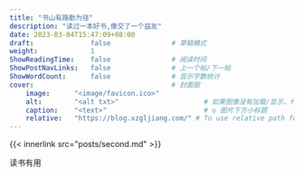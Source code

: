 ```yaml
---
title: "书山有路勤为径"
description: "读过一本好书,像交了一个益友"
date: 2023-03-04T15:47:09+08:00
draft:              false               # 草稿模式
weight:             1
ShowReadingTime:    false               # 阅读时间
ShowPostNavLinks:   false               # 上一个帖/下一帖
ShowWordCount:      false               # 显示字数统计
cover:                                  # 封面图
    image:      "<image/favicon.ico>"       
    alt:        "<alt txt>"                     # 如果图像没有加载/显示，代替显示文本
    caption:    "<text>"                        # ◎ 图片下方小标题
    relative:   "https://blog.xzgljiang.com/" # To use relative path for cover image, used in hugo Page-bundles
---
```


{{< innerlink src="posts/second.md" >}}  

读书有用
